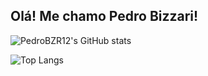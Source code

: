 ## Olá! Me chamo Pedro Bizzari!



![PedroBZR12's GitHub stats](https://github-readme-stats.vercel.app/api?username=PedroBZR12&show_icons=true&theme=radical)

![Top Langs](https://github-readme-stats.vercel.app/api/top-langs/?username=PedroBZR12&size_weight=0.5&count_weight=0.5)
